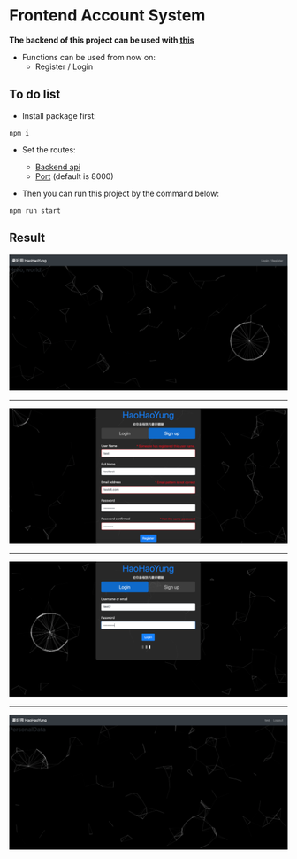 # Frontend Account System

**The backend of this project can be used with [this](https://gitlab.com/wwieo055169/nodebackend)**  

* Functions can be used from now on:
    * Register / Login

## To do list

* Install package first:
```
npm i
```

* Set the routes:
    * [Backend api](./src/controller/api_check/)  
    * [Port](./package.json) (default is 8000)  
  
* Then you can run this project by the command below:
```
npm run start
```

## Result
![](result_present/homepage.png)
****
![](result_present/signup_page.png)
****
![](result_present/login_page.png)
****
![](result_present/login_success_page.png)